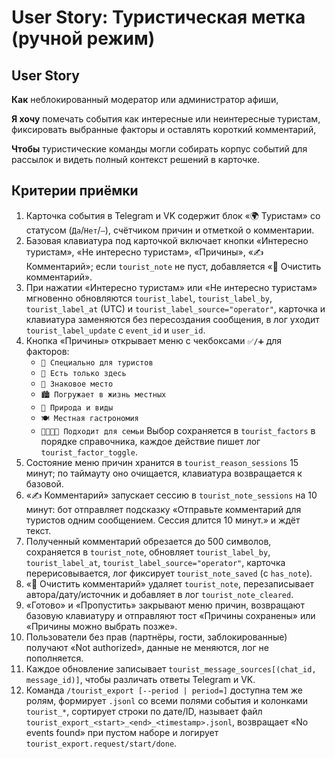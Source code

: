 # User Story: Туристическая метка (ручной режим)

## User Story

**Как** неблокированный модератор или администратор афиши,

**Я хочу** помечать события как интересные или неинтересные туристам, фиксировать выбранные факторы и оставлять короткий комментарий,

**Чтобы** туристические команды могли собирать корпус событий для рассылок и видеть полный контекст решений в карточке.

## Критерии приёмки

1. Карточка события в Telegram и VK содержит блок «🌍 Туристам» со статусом (`Да`/`Нет`/`—`), счётчиком причин и отметкой о комментарии.
2. Базовая клавиатура под карточкой включает кнопки «Интересно туристам», «Не интересно туристам», «Причины», «✍️ Комментарий»; если `tourist_note` не пуст, добавляется «🧽 Очистить комментарий».
3. При нажатии «Интересно туристам» или «Не интересно туристам» мгновенно обновляются `tourist_label`, `tourist_label_by`, `tourist_label_at` (UTC) и `tourist_label_source="operator"`, карточка и клавиатура заменяются без пересоздания сообщения, в лог уходит `tourist_label_update` с `event_id` и `user_id`.
4. Кнопка «Причины» открывает меню с чекбоксами `✅/➕` для факторов:
   - `🎯 Специально для туристов`
   - `🧭 Есть только здесь`
   - `📍 Знаковое место`
   - `🏙️ Погружает в жизнь местных`
   - `🌿 Природа и виды`
   - `🍽️ Местная гастрономия`
   - `👨‍👩‍👧‍👦 Подходит для семьи`
   Выбор сохраняется в `tourist_factors` в порядке справочника, каждое действие пишет лог `tourist_factor_toggle`.
5. Состояние меню причин хранится в `tourist_reason_sessions` 15 минут; по таймауту оно очищается, клавиатура возвращается к базовой.
6. «✍️ Комментарий» запускает сессию в `tourist_note_sessions` на 10 минут: бот отправляет подсказку «Отправьте комментарий для туристов одним сообщением. Сессия длится 10 минут.» и ждёт текст.
7. Полученный комментарий обрезается до 500 символов, сохраняется в `tourist_note`, обновляет `tourist_label_by`, `tourist_label_at`, `tourist_label_source="operator"`, карточка перерисовывается, лог фиксирует `tourist_note_saved` (с `has_note`).
8. «🧽 Очистить комментарий» удаляет `tourist_note`, перезаписывает автора/дату/источник и добавляет в лог `tourist_note_cleared`.
9. «Готово» и «Пропустить» закрывают меню причин, возвращают базовую клавиатуру и отправляют тост «Причины сохранены» или «Причины можно выбрать позже».
10. Пользователи без прав (партнёры, гости, заблокированные) получают «Not authorized», данные не меняются, лог не пополняется.
11. Каждое обновление записывает `tourist_message_sources[(chat_id, message_id)]`, чтобы различать ответы Telegram и VK.
12. Команда `/tourist_export [--period | period=]` доступна тем же ролям, формирует `.jsonl` со всеми полями события и колонками `tourist_*`, сортирует строки по дате/ID, называет файл `tourist_export_<start>_<end>_<timestamp>.jsonl`, возвращает «No events found» при пустом наборе и логирует `tourist_export.request/start/done`.
